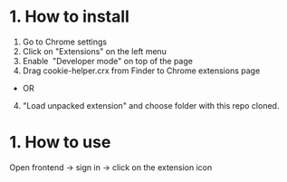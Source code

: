 # 1. How to install #
1. Go to Chrome settings
2. Click on "Extensions" on the left menu
3. Enable  "Developer mode" on top of the page
4. Drag cookie-helper.crx from Finder to Chrome extensions page
-  OR 
4. "Load unpacked extension" and choose folder with this repo cloned.

# 1. How to use #
Open frontend -> sign in -> click on the extension icon